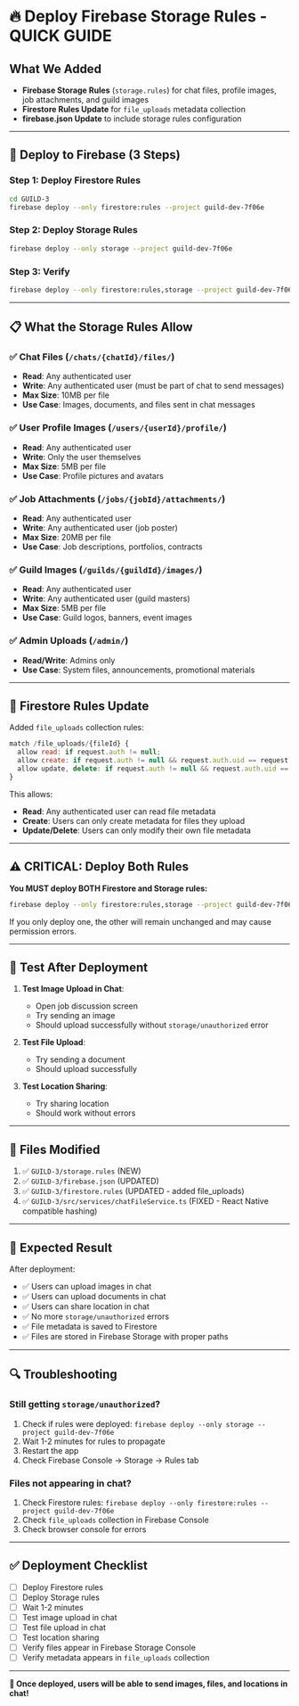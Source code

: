 # 🔥 Deploy Firebase Storage Rules - QUICK GUIDE

## What We Added
- **Firebase Storage Rules** (`storage.rules`) for chat files, profile images, job attachments, and guild images
- **Firestore Rules Update** for `file_uploads` metadata collection
- **firebase.json Update** to include storage rules configuration

---

## 🚀 Deploy to Firebase (3 Steps)

### Step 1: Deploy Firestore Rules
```bash
cd GUILD-3
firebase deploy --only firestore:rules --project guild-dev-7f06e
```

### Step 2: Deploy Storage Rules
```bash
firebase deploy --only storage --project guild-dev-7f06e
```

### Step 3: Verify
```bash
firebase deploy --only firestore:rules,storage --project guild-dev-7f06e
```

---

## 📋 What the Storage Rules Allow

### ✅ Chat Files (`/chats/{chatId}/files/`)
- **Read**: Any authenticated user
- **Write**: Any authenticated user (must be part of chat to send messages)
- **Max Size**: 10MB per file
- **Use Case**: Images, documents, and files sent in chat messages

### ✅ User Profile Images (`/users/{userId}/profile/`)
- **Read**: Any authenticated user
- **Write**: Only the user themselves
- **Max Size**: 5MB per file
- **Use Case**: Profile pictures and avatars

### ✅ Job Attachments (`/jobs/{jobId}/attachments/`)
- **Read**: Any authenticated user
- **Write**: Any authenticated user (job poster)
- **Max Size**: 20MB per file
- **Use Case**: Job descriptions, portfolios, contracts

### ✅ Guild Images (`/guilds/{guildId}/images/`)
- **Read**: Any authenticated user
- **Write**: Any authenticated user (guild masters)
- **Max Size**: 5MB per file
- **Use Case**: Guild logos, banners, event images

### ✅ Admin Uploads (`/admin/`)
- **Read/Write**: Admins only
- **Use Case**: System files, announcements, promotional materials

---

## 🔐 Firestore Rules Update

Added `file_uploads` collection rules:
```javascript
match /file_uploads/{fileId} {
  allow read: if request.auth != null;
  allow create: if request.auth != null && request.auth.uid == request.resource.data.uploadedBy;
  allow update, delete: if request.auth != null && request.auth.uid == resource.data.uploadedBy;
}
```

This allows:
- **Read**: Any authenticated user can read file metadata
- **Create**: Users can only create metadata for files they upload
- **Update/Delete**: Users can only modify their own file metadata

---

## ⚠️ CRITICAL: Deploy Both Rules

**You MUST deploy BOTH Firestore and Storage rules:**
```bash
firebase deploy --only firestore:rules,storage --project guild-dev-7f06e
```

If you only deploy one, the other will remain unchanged and may cause permission errors.

---

## 🧪 Test After Deployment

1. **Test Image Upload in Chat**:
   - Open job discussion screen
   - Try sending an image
   - Should upload successfully without `storage/unauthorized` error

2. **Test File Upload**:
   - Try sending a document
   - Should upload successfully

3. **Test Location Sharing**:
   - Try sharing location
   - Should work without errors

---

## 📝 Files Modified

1. ✅ `GUILD-3/storage.rules` (NEW)
2. ✅ `GUILD-3/firebase.json` (UPDATED)
3. ✅ `GUILD-3/firestore.rules` (UPDATED - added file_uploads)
4. ✅ `GUILD-3/src/services/chatFileService.ts` (FIXED - React Native compatible hashing)

---

## 🎯 Expected Result

After deployment:
- ✅ Users can upload images in chat
- ✅ Users can upload documents in chat
- ✅ Users can share location in chat
- ✅ No more `storage/unauthorized` errors
- ✅ File metadata is saved to Firestore
- ✅ Files are stored in Firebase Storage with proper paths

---

## 🔍 Troubleshooting

### Still getting `storage/unauthorized`?
1. Check if rules were deployed: `firebase deploy --only storage --project guild-dev-7f06e`
2. Wait 1-2 minutes for rules to propagate
3. Restart the app
4. Check Firebase Console → Storage → Rules tab

### Files not appearing in chat?
1. Check Firestore rules: `firebase deploy --only firestore:rules --project guild-dev-7f06e`
2. Check `file_uploads` collection in Firebase Console
3. Check browser console for errors

---

## ✅ Deployment Checklist

- [ ] Deploy Firestore rules
- [ ] Deploy Storage rules
- [ ] Wait 1-2 minutes
- [ ] Test image upload in chat
- [ ] Test file upload in chat
- [ ] Test location sharing
- [ ] Verify files appear in Firebase Storage Console
- [ ] Verify metadata appears in `file_uploads` collection

---

**🎉 Once deployed, users will be able to send images, files, and locations in chat!**

